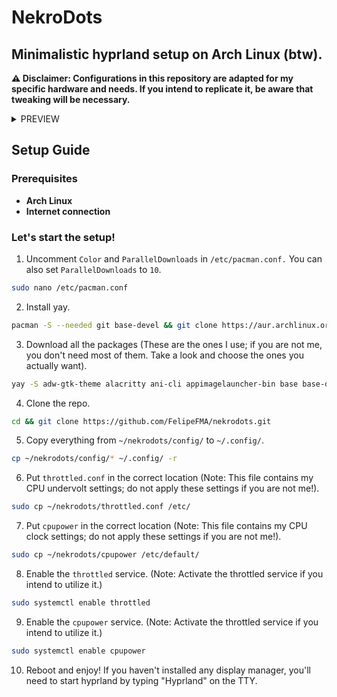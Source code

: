 # NekroDots
## Minimalistic hyprland setup on Arch Linux (btw).

**⚠️ Disclaimer: Configurations in this repository are adapted for my specific hardware and needs. If you intend to replicate it, be aware that tweaking will be necessary.**

<details>
  <summary>PREVIEW</summary>
   
TODO: Add images here.

</details>

## Setup Guide

### Prerequisites

- **Arch Linux**
- **Internet connection**

### Let's start the setup!

01. Uncomment ``Color`` and ``ParallelDownloads`` in ``/etc/pacman.conf.`` You can also set ``ParallelDownloads`` to ``10``.
   ```bash
   sudo nano /etc/pacman.conf
   ```

02. Install yay.
   ```bash
   pacman -S --needed git base-devel && git clone https://aur.archlinux.org/yay-bin.git && cd yay-bin && makepkg -si
   ```

03. Download all the packages (These are the ones I use; if you are not me, you don't need most of them. Take a look and choose the ones you actually want).
   ```bash
   yay -S adw-gtk-theme alacritty ani-cli appimagelauncher-bin base base-devel blueman bluez-utils breeze-icons btop classicube-bin cliphist cmatrix code cowsay cpupower efibootmgr evhz-git fastfetch filezilla firefox gcolor3 gimp git gnome-disk-utility gradience grim gst-plugin-pipewire heroic-games-launcher-bin htop hyprland hyprlock hyprpaper hyprpicker imv informant intel-ucode jre-openjdk kolourpaint kvantum kvantum-qt5 kvantum-theme-libadwaita-git lib32-mangohud lib32-nvidia-utils-tkg lib32-opencl-nvidia-tkg libpulse libva-nvidia-driver linux linux-firmware linux-headers localsend-bin lsd man-db man-pages mangohud mpv nano networkmanager noto-fonts-cjk noto-fonts-extra nvidia-dkms-tkg nvidia-egl-wayland-tkg nvidia-settings-tkg nvidia-utils-tkg nwg-look obs-studio opencl-nvidia-tkg openrgb papirus-folders papirus-icon-theme pavucontrol pipewire pipewire-alsa pipewire-jack pipewire-pulse polkit-gnome prismlauncher-qt5-bin protonup-qt-bin python-zombie-imp qbittorrent qt5ct qt6ct reflector screen slurp sof-firmware steam swaync throttled thunar thunar-archive-plugin thunar-media-tags-plugin tldr ttf-apple-emoji ttf-jetbrains-mono-nerd ttf-ms-win11-auto unrar unzip upscayl-bin vesktop-bin virtualbox virtualbox-guest-iso vlc waybar wget wireplumber wl-clipboard wlogout wofi wttrbar xarchiver xdg-desktop-portal-hyprland yay-bin zip zram-generator
   ```

04. Clone the repo.
   ```bash
   cd && git clone https://github.com/FelipeFMA/nekrodots.git
   ```

05. Copy everything from ``~/nekrodots/config/`` to ``~/.config/``.
   ```bash
   cp ~/nekrodots/config/* ~/.config/ -r
   ```

06. Put ``throttled.conf`` in the correct location (Note: This file contains my CPU undervolt settings; do not apply these settings if you are not me!).
   ```bash
   sudo cp ~/nekrodots/throttled.conf /etc/
   ```

07. Put ``cpupower`` in the correct location (Note: This file contains my CPU clock settings; do not apply these settings if you are not me!).
   ```bash
   sudo cp ~/nekrodots/cpupower /etc/default/
   ```

08. Enable the ``throttled`` service. (Note: Activate the throttled service if you intend to utilize it.)
   ```bash
   sudo systemctl enable throttled
   ```

09. Enable the ``cpupower`` service. (Note: Activate the throttled service if you intend to utilize it.)
   ```bash
   sudo systemctl enable cpupower
   ```

10. Reboot and enjoy! If you haven't installed any display manager, you'll need to start hyprland by typing "Hyprland" on the TTY.